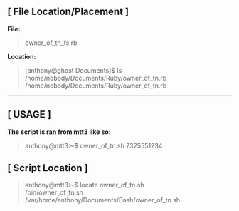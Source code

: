## [ **File Location/Placement** ]

**File:** 

> owner_of_tn_fs.rb

**Location:**

> [anthony@ghost Documents]$ ls /home/nobody/Documents/Ruby/owner_of_tn.rb
/home/nobody/Documents/Ruby/owner_of_tn.rb

-------------------------------------------------------------------------

## [ **USAGE** ]
**The script is ran from mtt3 like so:**
> anthony@mtt3:~$ owner_of_tn.sh 7325551234

## [ **Script Location** ]
> anthony@mtt3:~$ locate owner_of_tn.sh           
> /bin/owner_of_tn.sh
> /var/home/anthony/Documents/Bash/owner_of_tn.sh
